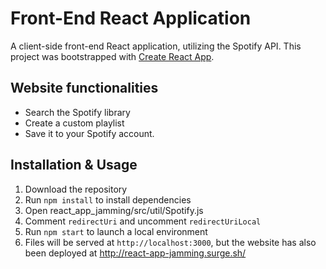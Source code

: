 # Front-End React Application
A client-side front-end React application, utilizing the Spotify API.
This project was bootstrapped with [Create React App](https://github.com/facebook/create-react-app).

## Website functionalities
- Search the Spotify library
- Create a custom playlist
- Save it to your Spotify account.

## Installation & Usage
1. Download the repository
1. Run ``npm install`` to install dependencies
1. Open react_app_jamming/src/util/Spotify.js
1. Comment ``redirectUri`` and uncomment ``redirectUriLocal`` 
1. Run ``npm start`` to launch a local environment
1. Files will be served at ``http://localhost:3000``, but the website has also been deployed at http://react-app-jamming.surge.sh/